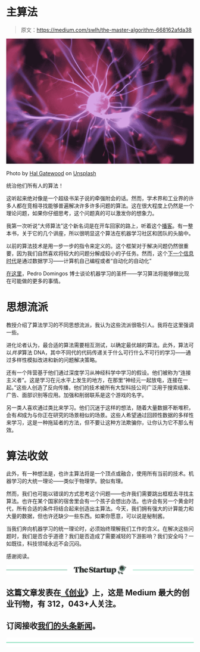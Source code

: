 # 主算法

> 原文：<https://medium.com/swlh/the-master-algorithm-668162afda38>

![](img/4c94a2aea4f529ca8ef2ea2f8d239cdd.png)

Photo by [Hal Gatewood](https://unsplash.com/photos/OgvqXGL7XO4?utm_source=unsplash&utm_medium=referral&utm_content=creditCopyText) on [Unsplash](https://unsplash.com/search/photos/computer-science?utm_source=unsplash&utm_medium=referral&utm_content=creditCopyText)

统治他们所有人的算法！

这听起来绝对像是一个超级书呆子说的牵强附会的话。然而，学术界和工业界的许多人都在竞相寻找能够普遍解决许多许多问题的算法。这在很大程度上仍然是一个理论问题，如果你仔细思考，这个问题真的可以激发你的想象力。

我第一次听说“大师算法”这个新名词是在开车回家的路上，听着这个[播客](https://dataskeptic.com/blog/episodes/2018/the-master-algorithm)。有一整本书，关于它的几个讲座，所以很明显这个算法在机器学习社区和团队的头脑中。

以前的算法技术是用一步一步的指令来定义的。这个框架对于解决问题仍然很重要，因为我们自然喜欢将较大的问题分解成较小的子任务。然而，这个[下一个信息时代](/the-post-grad-survival-guide/hitchhikers-guide-to-the-galaxy-and-ai-9b2cb9ea86e0)是通过数据学习——计算机自己编程或者“自动化的自动化”

[在这里](https://www.youtube.com/watch?v=qIZ5PXLVZfo)，Pedro Domingos 博士谈论机器学习的圣杯——学习算法将能够做比现在可能做的更多的事情。

# 思想流派

教授介绍了算法学习的不同思想流派，我认为这些流派很吸引人。我将在这里强调一些。

进化论者认为，最合适的算法需要相互测试，以确定最优越的算法。此外，算法可以*共享*算法 DNA，其中不同代的代码传递关于什么可行什么不可行的学习——通过多样性模拟改进和新的问题解决策略。

还有一个阵营基于他们通过深度学习从神经科学中学习的假设。他们被称为“连接主义者”。这是学习在元水平上发生的地方，在那里“神经元一起放电，连接在一起。”这些人创造了反向传播，他们的技术被所有大型科技公司广泛用于搜索结果、广告、面部识别等应用。加强和削弱联系是这个游戏的名字。

另一类人喜欢通过类比来学习。他们沉迷于这样的想法，随着大量数据不断堆积，会有*和*成为与你正在研究的场景相似的场景。这些人希望通过回顾性数据的多样性来学习，这是一种拖延者的方法，但不要让这种方法欺骗你，让你认为它不那么有效。

# 算法收敛

此外，有一种想法是，也许主算法将是一个顶点或融合，使用所有当前的技术。机器学习的大统一理论——类似于物理学。貌似有理。

然而，我们也可能以错误的方式思考这个问题——也许我们需要跳出框框去寻找主算法。也许在某个国家的宿舍里会有一个孩子会想出办法。也许会有另一个黄金时代，所有合适的条件将结合起来创造出主算法。今天，我们拥有强大的计算能力和大量的数据，但也许还缺少一些东西。如果你愿意，可以说是秘制酱。

当我们奔向机器学习的统一理论时，必须始终理解我们工作的含义。在解决这些问题时，我们是否合乎道德？我们是否造成了需要减轻的下游影响？我们安全吗？一如既往，科技领域永远不会沉闷。

感谢阅读。

[![](img/308a8d84fb9b2fab43d66c117fcc4bb4.png)](https://medium.com/swlh)

## 这篇文章发表在[《创业](https://medium.com/swlh)》上，这是 Medium 最大的创业刊物，有 312，043+人关注。

## 订阅接收[我们的头条新闻](http://growthsupply.com/the-startup-newsletter/)。

[![](img/b0164736ea17a63403e660de5dedf91a.png)](https://medium.com/swlh)